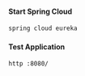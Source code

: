 #### Start Spring Cloud
```bash
spring cloud eureka
``` 

#### Test Application
```bash
http :8080/
```

